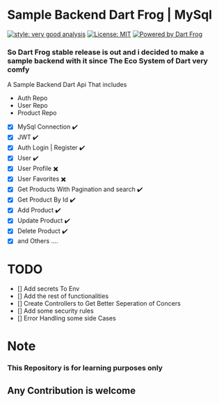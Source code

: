 # Sample Backend Dart Frog | MySql

[![style: very good analysis][very_good_analysis_badge]][very_good_analysis_link]
[![License: MIT][license_badge]][license_link]
[![Powered by Dart Frog](https://img.shields.io/endpoint?url=https://tinyurl.com/dartfrog-badge)](https://dartfrog.vgv.dev)

### So Dart Frog stable release is out and i decided to make a sample backend with it since The Eco System of Dart very comfy

A Sample Backend Dart Api That includes

- Auth Repo
- User Repo
- Product Repo

- [x] MySql Connection ✔️  
- [x] JWT ✔️
- [x] Auth Login | Register ✔️
- [x] User ✔️
- [x] User Profile ✖️
- [x] User Favorites ✖️
- [x] Get Products  With Pagination and search ✔️
- [x] Get Product By Id ✔️
- [x] Add Product ✔️
- [x] Update Product ✔️
- [x] Delete Product ✔️
- [x] and Others ....

# TODO 
- [] Add secrets To Env
- [] Add the rest of functionalities
- [] Create Controllers to Get Better Seperation of Concers
- [] Add some security rules
- [] Error Handling some side Cases
# Note
### This Repository is for learning purposes only

[license_badge]: https://img.shields.io/badge/license-MIT-blue.svg
[license_link]: https://opensource.org/licenses/MIT
[very_good_analysis_badge]: https://img.shields.io/badge/style-very_good_analysis-B22C89.svg
[very_good_analysis_link]: https://pub.dev/packages/very_good_analysis

## Any Contribution is welcome
